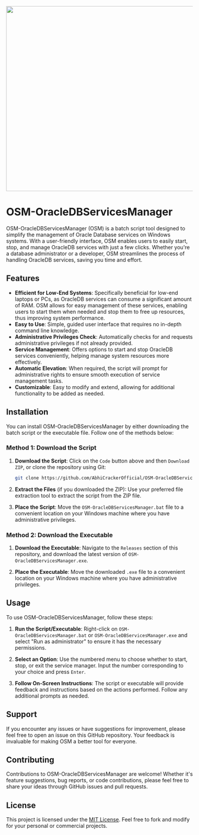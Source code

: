 <div align="center">
<img src="https://i.imgur.com/eve6vol_d.webp?maxwidth=760&fidelity=grand" height="500px" width="600px">
</div>

# OSM-OracleDBServicesManager

OSM-OracleDBServicesManager (OSM) is a batch script tool designed to simplify the management of Oracle Database services on Windows systems. With a user-friendly interface, OSM enables users to easily start, stop, and manage OracleDB services with just a few clicks. Whether you're a database administrator or a developer, OSM streamlines the process of handling OracleDB services, saving you time and effort.

## Features

- **Efficient for Low-End Systems**: Specifically beneficial for low-end laptops or PCs, as OracleDB services can consume a significant amount of RAM. OSM allows for easy management of these services, enabling users to start them when needed and stop them to free up resources, thus improving system performance.
- **Easy to Use**: Simple, guided user interface that requires no in-depth command line knowledge.
- **Administrative Privileges Check**: Automatically checks for and requests administrative privileges if not already provided.
- **Service Management**: Offers options to start and stop OracleDB services conveniently, helping manage system resources more effectively.
- **Automatic Elevation**: When required, the script will prompt for administrative rights to ensure smooth execution of service management tasks.
- **Customizable**: Easy to modify and extend, allowing for additional functionality to be added as needed.


## Installation

You can install OSM-OracleDBServicesManager by either downloading the batch script or the executable file. Follow one of the methods below:

### Method 1: Download the Script

1. **Download the Script**: Click on the `Code` button above and then `Download ZIP`, or clone the repository using Git:
    ```sh
    git clone https://github.com/AbhiCrackerOfficial/OSM-OracleDBServicesManager.git
    ```
2. **Extract the Files** (if you downloaded the ZIP): Use your preferred file extraction tool to extract the script from the ZIP file.

3. **Place the Script**: Move the `OSM-OracleDBServicesManager.bat` file to a convenient location on your Windows machine where you have administrative privileges.

### Method 2: Download the Executable

1. **Download the Executable**: Navigate to the `Releases` section of this repository, and download the latest version of `OSM-OracleDBServicesManager.exe`.

2. **Place the Executable**: Move the downloaded `.exe` file to a convenient location on your Windows machine where you have administrative privileges.

## Usage

To use OSM-OracleDBServicesManager, follow these steps:

1. **Run the Script/Executable**: Right-click on `OSM-OracleDBServicesManager.bat` or `OSM-OracleDBServicesManager.exe` and select "Run as administrator" to ensure it has the necessary permissions.

2. **Select an Option**: Use the numbered menu to choose whether to start, stop, or exit the service manager. Input the number corresponding to your choice and press `Enter`.

3. **Follow On-Screen Instructions**: The script or executable will provide feedback and instructions based on the actions performed. Follow any additional prompts as needed.

## Support

If you encounter any issues or have suggestions for improvement, please feel free to open an issue on this GitHub repository. Your feedback is invaluable for making OSM a better tool for everyone.

## Contributing

Contributions to OSM-OracleDBServicesManager are welcome! Whether it's feature suggestions, bug reports, or code contributions, please feel free to share your ideas through GitHub issues and pull requests.

## License

This project is licensed under the [MIT License](LICENSE). Feel free to fork and modify for your personal or commercial projects.
